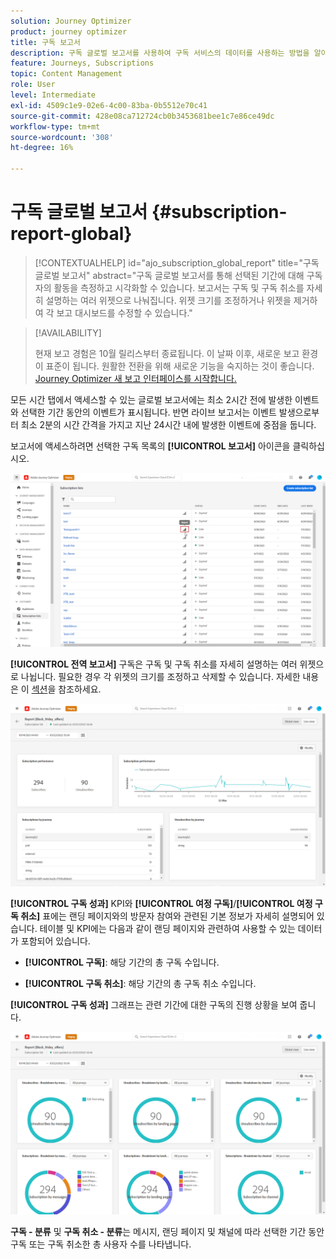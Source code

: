 ```yaml
---
solution: Journey Optimizer
product: journey optimizer
title: 구독 보고서
description: 구독 글로벌 보고서를 사용하여 구독 서비스의 데이터를 사용하는 방법을 알아봅니다
feature: Journeys, Subscriptions
topic: Content Management
role: User
level: Intermediate
exl-id: 4509c1e9-02e6-4c00-83ba-0b5512e70c41
source-git-commit: 428e08ca712724cb0b3453681bee1c7e86ce49dc
workflow-type: tm+mt
source-wordcount: '308'
ht-degree: 16%

---
```


# 구독 글로벌 보고서 {#subscription-report-global}

>[!CONTEXTUALHELP]
>id="ajo_subscription_global_report"
>title="구독 글로벌 보고서"
>abstract="구독 글로벌 보고서를 통해 선택된 기간에 대해 구독자의 활동을 측정하고 시각화할 수 있습니다. 보고서는 구독 및 구독 취소를 자세히 설명하는 여러 위젯으로 나눠집니다. 위젯 크기를 조정하거나 위젯을 제거하여 각 보고 대시보드를 수정할 수 있습니다."

>[!AVAILABILITY]
>
>현재 보고 경험은 10월 릴리스부터 종료됩니다. 이 날짜 이후, 새로운 보고 환경이 표준이 됩니다. 원활한 전환을 위해 새로운 기능을 숙지하는 것이 좋습니다. [Journey Optimizer 새 보고 인터페이스를 시작합니다.](report-gs-cja.md)

모든 시간 탭에서 액세스할 수 있는 글로벌 보고서에는 최소 2시간 전에 발생한 이벤트와 선택한 기간 동안의 이벤트가 표시됩니다. 반면 라이브 보고서는 이벤트 발생으로부터 최소 2분의 시간 간격을 가지고 지난 24시간 내에 발생한 이벤트에 중점을 둡니다.

보고서에 액세스하려면 선택한 구독 목록의 **[!UICONTROL 보고서]** 아이콘을 클릭하십시오.

![](assets/subscription_report_7.png)

**[!UICONTROL 전역 보고서]** 구독은 구독 및 구독 취소를 자세히 설명하는 여러 위젯으로 나뉩니다. 필요한 경우 각 위젯의 크기를 조정하고 삭제할 수 있습니다. 자세한 내용은 이 [섹션](global-report.md)을 참조하세요.

![](assets/subscription_report_1.png)

**[!UICONTROL 구독 성과]** KPI와 **[!UICONTROL 여정 구독]**/**[!UICONTROL 여정 구독 취소]** 표에는 랜딩 페이지와의 방문자 참여와 관련된 기본 정보가 자세히 설명되어 있습니다. 테이블 및 KPI에는 다음과 같이 랜딩 페이지와 관련하여 사용할 수 있는 데이터가 포함되어 있습니다.

* **[!UICONTROL 구독]**: 해당 기간의 총 구독 수입니다.

* **[!UICONTROL 구독 취소]**: 해당 기간의 총 구독 취소 수입니다.

**[!UICONTROL 구독 성과]** 그래프는 관련 기간에 대한 구독의 진행 상황을 보여 줍니다.

![](assets/subscription_report_2.png)

**구독 - 분류** 및 **구독 취소 - 분류**&#x200B;는 메시지, 랜딩 페이지 및 채널에 따라 선택한 기간 동안 구독 또는 구독 취소한 총 사용자 수를 나타냅니다.
